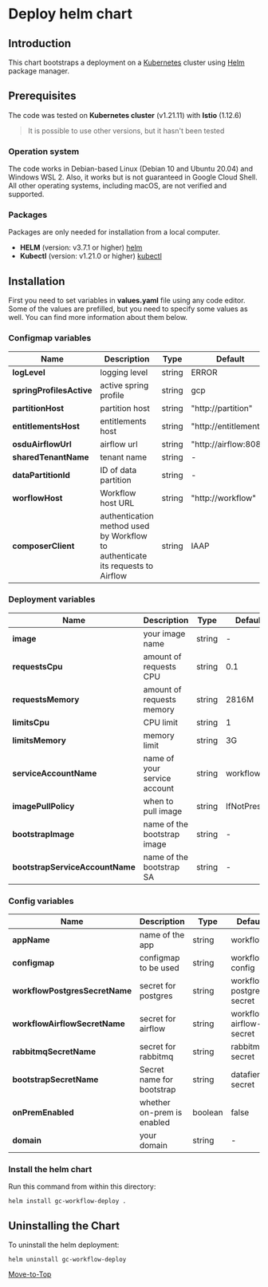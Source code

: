 <!--- Deploy -->

# Deploy helm chart

## Introduction

This chart bootstraps a deployment on a [Kubernetes](https://kubernetes.io) cluster using [Helm](https://helm.sh) package manager.

## Prerequisites

The code was tested on **Kubernetes cluster** (v1.21.11) with **Istio** (1.12.6)

> It is possible to use other versions, but it hasn't been tested

### Operation system

The code works in Debian-based Linux (Debian 10 and Ubuntu 20.04) and Windows WSL 2. Also, it works but is not guaranteed in Google Cloud Shell. All other operating systems, including macOS, are not verified and supported.

### Packages

Packages are only needed for installation from a local computer.

- **HELM** (version: v3.7.1 or higher) [helm](https://helm.sh/docs/intro/install/)
- **Kubectl** (version: v1.21.0 or higher) [kubectl](https://kubernetes.io/docs/tasks/tools/#kubectl)

## Installation

First you need to set variables in **values.yaml** file using any code editor. Some of the values are prefilled, but you need to specify some values as well. You can find more information about them below.

### Configmap variables

| Name                     | Description           | Type   | Default               | Required |
| ------------------------ | --------------------- | ------ | --------------------- | -------- |
| **logLevel**             | logging level         | string | ERROR                  | yes      |
| **springProfilesActive** | active spring profile | string | gcp                   | yes      |
| **partitionHost**        | partition host        | string | "http://partition"    | yes      |
| **entitlementsHost**     | entitlements host     | string | "http://entitlements" | yes      |
| **osduAirflowUrl**       | airflow url           | string | "http://airflow:8080" | yes      |
| **sharedTenantName**     | tenant name           | string | -                     | yes      |
| **dataPartitionId** | ID of data partition | string | -                | yes      |
| **worflowHost**     | Workflow host URL    | string | "http://workflow" | yes      |
| **composerClient**  | authentication method used by Workflow to authenticate its requests to Airflow | string | IAAP | no |

### Deployment variables

| Name                   | Description                  | Type   | Default      | Required |
| ---------------------- | ---------------------------- | ------ | ------------ | -------- |
| **image**              | your image name              | string | -            | yes      |
| **requestsCpu**        | amount of requests CPU       | string | 0.1          | yes      |
| **requestsMemory**     | amount of requests memory    | string | 2816M        | yes      |
| **limitsCpu**          | CPU limit                    | string | 1            | yes      |
| **limitsMemory**       | memory limit                 | string | 3G           | yes      |
| **serviceAccountName** | name of your service account | string | workflow     | yes      |
| **imagePullPolicy**    | when to pull image           | string | IfNotPresent | yes      |
| **bootstrapImage**              | name of the bootstrap image | string | -       | yes      |
| **bootstrapServiceAccountName** | name of the bootstrap SA    | string | -       | yes      |

### Config variables

| Name                           | Description                | Type    | Default                  | Required |
| ------------------------------ | -------------------------- | ------- | ------------------------ | -------- |
| **appName**                    | name of the app            | string  | workflow                 | yes      |
| **configmap**                  | configmap to be used       | string  | workflow-config          | yes      |
| **workflowPostgresSecretName** | secret for postgres        | string  | workflow-postgres-secret | yes      |
| **workflowAirflowSecretName**  | secret for airflow         | string  | workflow-airflow-secret  | yes      |
| **rabbitmqSecretName**         | secret for rabbitmq        | string  | rabbitmq-secret          | yes      |
| **bootstrapSecretName**        | Secret name for bootstrap  | string  | datafier-secret          | yes      |
| **onPremEnabled**              | whether on-prem is enabled | boolean | false                    | yes      |
| **domain**                     | your domain                | string  | -                        | yes      |

### Install the helm chart

Run this command from within this directory:

```console
helm install gc-workflow-deploy .
```

## Uninstalling the Chart

To uninstall the helm deployment:

```console
helm uninstall gc-workflow-deploy
```

[Move-to-Top](#deploy-helm-chart)
